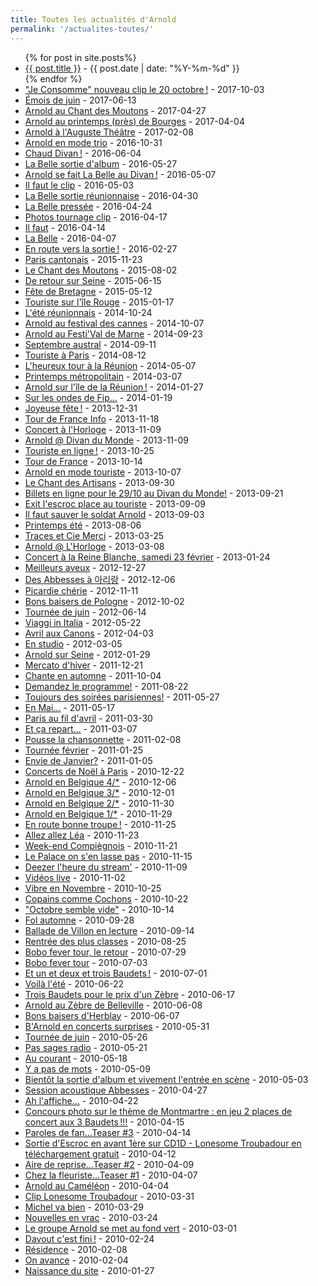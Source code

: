 ```yaml
---
title: Toutes les actualités d'Arnold
permalink: '/actualites-toutes/'
---
```

<ul class="post">
	{% for post in site.posts%}
	<li><a href="{{ post.url }}">{{ post.title }}</a> - {{ post.date | date: "%Y-%m-%d" }}</li>
	{% endfor %}
  <li><a href="/actualité/2017/10/03/">"Je Consomme" nouveau clip le 20 octobre&#8239;!</a> - 2017-10-03</li>
  <li><a href="/actualité/2017/06/13/">Émois de juin</a> - 2017-06-13</li>
  <li><a href="/actualité/2017/04/27/">Arnold au Chant des Moutons</a> - 2017-04-27</li>
  <li><a href="/actualité/2017/04/04/">Arnold au printemps (près) de Bourges</a> - 2017-04-04</li>
  <li><a href="/actualité/2017/02/08/">Arnold à l'Auguste Théâtre</a> - 2017-02-08</li>
  <li><a href="/actualité/2016/10/31/">Arnold en mode trio</a> - 2016-10-31</li>
  <li><a href="/actualité/2016/06/04/">Chaud Divan&#8239;!</a> - 2016-06-04</li>
  <li><a href="/actualité/2016/05/27/">La Belle sortie d'album</a> - 2016-05-27</li>
  <li><a href="/actualité/2016/05/07/">Arnold se fait La Belle au Divan&#8239;!</a> - 2016-05-07</li>
  <li><a href="/actualité/2016/05/03/">Il faut le clip</a> - 2016-05-03</li>
  <li><a href="/actualité/2016/04/30/">La Belle sortie réunionnaise</a> - 2016-04-30</li>
  <li><a href="/actualité/2016/04/24/">La Belle pressée</a> - 2016-04-24</li>
  <li><a href="/actualité/2016/04/17/">Photos tournage clip</a> - 2016-04-17</li>
  <li><a href="/actualité/2016/04/14/">Il faut</a> - 2016-04-14</li>
  <li><a href="/actualité/2016/04/07/">La Belle</a> - 2016-04-07</li>
  <li><a href="/actualité/2016/02/27/">En route vers la sortie&#8239;!</a> - 2016-02-27</li>
  <li><a href="/actualité/2015/11/23/">Paris cantonais</a> - 2015-11-23</li>
  <li><a href="/actualité/2015/08/02/">Le Chant des Moutons</a> - 2015-08-02</li>
  <li><a href="/actualité/2015/06/15/">De retour sur Seine</a> - 2015-06-15</li>
  <li><a href="/actualité/2015/05/12/">Fête de  Bretagne</a> - 2015-05-12</li>
  <li><a href="/actualité/2015/01/17/">Touriste sur l'île Rouge</a> - 2015-01-17</li>
  <li><a href="/actualité/2014/10/24/">L'été réunionnais</a> - 2014-10-24</li>
  <li><a href="/actualité/2014/10/07/">Arnold au festival des cannes</a> - 2014-10-07</li>
  <li><a href="/actualité/2014/09/23/">Arnold au Festi'Val de Marne</a> - 2014-09-23</li>
  <li><a href="/actualité/2014/09/11/">Septembre austral</a> - 2014-09-11</li>
  <li><a href="/actualité/2014/08/12/">Touriste à Paris</a> - 2014-08-12</li>
  <li><a href="/actualité/2014/05/07/">L'heureux tour à la Réunion</a> - 2014-05-07</li>
  <li><a href="/actualité/2014/03/07/">Printemps métropolitain</a> - 2014-03-07</li>
  <li><a href="/actualité/2014/01/27/">Arnold sur l'île de la Réunion&#8239;!</a> - 2014-01-27</li>
  <li><a href="/actualité/2014/01/19/">Sur les ondes de Fip&#8230;</a> - 2014-01-19</li>
  <li><a href="/actualité/2013/12/31/">Joyeuse fête&#8239;!</a> - 2013-12-31</li>
  <li><a href="/actualité/2013/11/18/">Tour de France Info</a> - 2013-11-18</li>
  <li><a href="/actualité/2013/11/09/">Concert à l'Horloge</a> - 2013-11-09</li>
  <li><a href="/actualité/2013/11/09/">Arnold @ Divan du Monde</a> - 2013-11-09</li>
  <li><a href="/actualité/2013/10/25/">Touriste en ligne&#8239;!</a> - 2013-10-25</li>
  <li><a href="/actualité/2013/10/14/">Tour de France</a> - 2013-10-14</li>
  <li><a href="/actualité/2013/10/07/">Arnold en mode touriste</a> - 2013-10-07</li>
  <li><a href="/actualité/2013/09/30/">Le Chant des Artisans</a> - 2013-09-30</li>
  <li><a href="/actualité/2013/09/21/">Billets en ligne pour le 29/10 au Divan du Monde!</a> - 2013-09-21</li>
  <li><a href="/actualité/2013/09/09/">Exit l'escroc place au touriste</a> - 2013-09-09</li>
  <li><a href="/actualité/2013/09/03/">Il faut sauver le soldat Arnold</a> - 2013-09-03</li>
  <li><a href="/actualité/2013/08/06/">Printemps été</a> - 2013-08-06</li>
  <li><a href="/actualité/2013/03/25/">Traces et Cie Merci</a> - 2013-03-25</li>
  <li><a href="/actualité/2013/03/08/">Arnold @ L'Horloge</a> - 2013-03-08</li>
  <li><a href="/actualité/2013/01/24/">Concert à la Reine Blanche, samedi 23 février</a> - 2013-01-24</li>
  <li><a href="/actualité/2012/12/27/">Meilleurs aveux</a> - 2012-12-27</li>
  <li><a href="/actualité/2012/12/06/">Des Abbesses à 아리랑</a> - 2012-12-06</li>
  <li><a href="/actualité/2012/11/11/">Picardie chérie</a> - 2012-11-11</li>
  <li><a href="/actualité/2012/10/02/">Bons baisers de Pologne</a> - 2012-10-02</li>
  <li><a href="/actualité/2012/06/14/">Tournée de juin</a> - 2012-06-14</li>
  <li><a href="/actualité/2012/05/22/">Viaggi in Italia</a> - 2012-05-22</li>
  <li><a href="/actualité/2012/04/03/">Avril aux Canons</a> - 2012-04-03</li>
  <li><a href="/actualité/2012/03/05/">En studio</a> - 2012-03-05</li>
  <li><a href="/actualité/2012/01/29/">Arnold sur Seine</a> - 2012-01-29</li>
  <li><a href="/actualité/2011/12/21/">Mercato d'hiver</a> - 2011-12-21</li>
  <li><a href="/actualité/2011/10/04/">Chante en automne</a> - 2011-10-04</li>
  <li><a href="/actualité/2011/08/22/">Demandez le programme!</a> - 2011-08-22</li>
  <li><a href="/actualité/2011/05/27/">Toujours des soirées parisiennes!</a> - 2011-05-27</li>
  <li><a href="/actualité/2011/05/17/">En Mai&#8230;</a> - 2011-05-17</li>
  <li><a href="/actualité/2011/03/30/">Paris au fil d'avril</a> - 2011-03-30</li>
  <li><a href="/actualité/2011/03/07/">Et ça repart&#8230;</a> - 2011-03-07</li>
  <li><a href="/actualité/2011/02/08/">Pousse la chansonnette</a> - 2011-02-08</li>
  <li><a href="/actualité/2011/01/25/">Tournée février</a> - 2011-01-25</li>
  <li><a href="/actualité/2011/01/05/">Envie de Janvier?</a> - 2011-01-05</li>
  <li><a href="/actualité/2010/12/22/">Concerts de Noël à Paris</a> - 2010-12-22</li>
  <li><a href="/actualité/2010/12/06/">Arnold en Belgique 4/*</a> - 2010-12-06</li>
  <li><a href="/actualité/2010/12/01/">Arnold en Belgique 3/*</a> - 2010-12-01</li>
  <li><a href="/actualité/2010/11/30/">Arnold en Belgique 2/*</a> - 2010-11-30</li>
  <li><a href="/actualité/2010/11/29/">Arnold en Belgique 1/*</a> - 2010-11-29</li>
  <li><a href="/actualité/2010/11/25/">En route bonne troupe&#8239;!</a> - 2010-11-25</li>
  <li><a href="/actualité/2010/11/23/">Allez allez Léa</a> - 2010-11-23</li>
  <li><a href="/actualité/2010/11/21/">Week-end Compiègnois</a> - 2010-11-21</li>
  <li><a href="/actualité/2010/11/15/">Le Palace on s'en lasse pas</a> - 2010-11-15</li>
  <li><a href="/actualité/2010/11/09/">Deezer l'heure du stream'</a> - 2010-11-09</li>
  <li><a href="/actualité/2010/11/02/">Vidéos live</a> - 2010-11-02</li>
  <li><a href="/actualité/2010/10/25/">Vibre en Novembre</a> - 2010-10-25</li>
  <li><a href="/actualité/2010/10/22/">Copains comme Cochons</a> - 2010-10-22</li>
  <li><a href="/actualité/2010/10/14/">"Octobre semble vide"</a> - 2010-10-14</li>
  <li><a href="/actualité/2010/09/28/">Fol automne</a> - 2010-09-28</li>
  <li><a href="/actualité/2010/09/14/">Ballade de Villon en lecture</a> - 2010-09-14</li>
  <li><a href="/actualité/2010/08/25/">Rentrée des plus classes</a> - 2010-08-25</li>
  <li><a href="/actualité/2010/07/29/">Bobo fever tour, le retour</a> - 2010-07-29</li>
  <li><a href="/actualité/2010/07/03/">Bobo fever tour</a> - 2010-07-03</li>
  <li><a href="/actualité/2010/07/01/">Et un et deux et trois Baudets&#8239;!</a> - 2010-07-01</li>
  <li><a href="/actualité/2010/06/22/">Voilà l'été</a> - 2010-06-22</li>
  <li><a href="/actualité/2010/06/17/">Trois Baudets pour le prix d'un Zèbre</a> - 2010-06-17</li>
  <li><a href="/actualité/2010/06/08/">Arnold au Zèbre de Belleville</a> - 2010-06-08</li>
  <li><a href="/actualité/2010/06/07/">Bons baisers d'Herblay</a> - 2010-06-07</li>
  <li><a href="/actualité/2010/05/31/">B'Arnold en concerts surprises</a> - 2010-05-31</li>
  <li><a href="/actualité/2010/05/26/">Tournée de juin</a> - 2010-05-26</li>
  <li><a href="/actualité/2010/05/21/">Pas sages radio</a> - 2010-05-21</li>
  <li><a href="/actualité/2010/05/18/">Au courant</a> - 2010-05-18</li>
  <li><a href="/actualité/2010/05/09/">Y a pas de mots</a> - 2010-05-09</li>
  <li><a href="/actualité/2010/05/03/">Bientôt la sortie d'album et vivement l'entrée en scène</a> - 2010-05-03</li>
  <li><a href="/actualité/2010/04/27/">Session acoustique Abbesses</a> - 2010-04-27</li>
  <li><a href="/actualité/2010/04/22/">Ah l'affiche&#8230;</a> - 2010-04-22</li>
  <li><a href="/actualité/2010/04/15/">Concours photo sur le thème de Montmartre&nbsp;: en jeu 2 places de concert aux 3 Baudets&#8239;!!!</a> - 2010-04-15</li>
  <li><a href="/actualité/2010/04/14/">Paroles de fan&#8230;Teaser #3</a> - 2010-04-14</li>
  <li><a href="/actualité/2010/04/12/">Sortie d'Escroc en avant 1ère sur CD1D - Lonesome Troubadour en téléchargement gratuit</a> - 2010-04-12</li>
  <li><a href="/actualité/2010/04/09/">Aire de reprise&#8230;Teaser #2</a> - 2010-04-09</li>
  <li><a href="/actualité/2010/04/07/">Chez la fleuriste&#8230;Teaser #1</a> - 2010-04-07</li>
  <li><a href="/actualité/2010/04/04/">Arnold au Caméléon</a> - 2010-04-04</li>
  <li><a href="/actualité/2010/03/31/">Clip Lonesome Troubadour</a> - 2010-03-31</li>
  <li><a href="/actualité/2010/03/29/">Michel va bien</a> - 2010-03-29</li>
  <li><a href="/actualité/2010/03/24/">Nouvelles en vrac</a> - 2010-03-24</li>
  <li><a href="/actualité/2010/03/01/">Le groupe Arnold se met au fond vert</a> - 2010-03-01</li>
  <li><a href="/actualité/2010/02/24/">Davout c'est fini&#8239;!</a> - 2010-02-24</li>
  <li><a href="/actualité/2010/02/08/">Résidence</a> - 2010-02-08</li>
  <li><a href="/actualité/2010/02/04/">On avance</a> - 2010-02-04</li>
  <li><a href="/actualité/2010/01/27/">Naissance du site</a> - 2010-01-27</li>
</ul>
